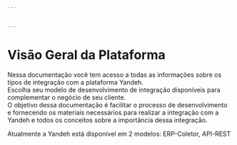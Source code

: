 ```yaml
---


---
```


<h1 id="visão-geral-da-plataforma">Visão Geral da Plataforma</h1>
<p>Nessa documentação você tem acesso a todas as informações sobre os tipos de integração com a plataforma Yandeh.<br>
Escolha seu modelo de desenvolvimento de integração disponíveis para complementar o negócio de seu cliente.<br>
O objetivo dessa documentação é facilitar o processo de desenvolvimento e fornecendo os materiais necessários para realizar a integração com a Yandeh e todos os conceitos sobre a importância dessa integração.</p>
<p>Atualmente a Yandeh está disponível em 2 modelos: ERP-Coletor,  API-REST</p>

